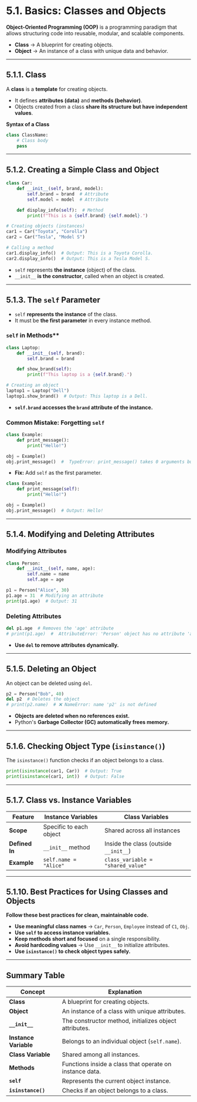 # **5.1. Basics: Classes and Objects**  

**Object-Oriented Programming (OOP)** is a programming paradigm that allows structuring code into reusable, modular, and scalable components.  

- **Class** → A blueprint for creating objects.  
- **Object** → An instance of a class with unique data and behavior.  

---

## 5.1.1. Class  
A **class** is a **template** for creating objects.  
- It defines **attributes (data)** and **methods (behavior)**.  
- Objects created from a class **share its structure but have independent values**.

**Syntax of a Class**
```python
class ClassName:
    # Class body
    pass
```
---

## 5.1.2. Creating a Simple Class and Object

```python
class Car:
    def __init__(self, brand, model):
        self.brand = brand  # Attribute
        self.model = model  # Attribute

    def display_info(self):  # Method
        print(f"This is a {self.brand} {self.model}.")

# Creating objects (instances)
car1 = Car("Toyota", "Corolla")
car2 = Car("Tesla", "Model S")

# Calling a method
car1.display_info()  # Output: This is a Toyota Corolla.
car2.display_info()  # Output: This is a Tesla Model S.
```
- `self` represents **the instance** (object) of the class.  
- `__init__` **is the constructor**, called when an object is created.  

---

## **5.1.3. The `self` Parameter**
- `self` **represents the instance** of the class.  
- It must be **the first parameter** in every instance method.  

### `self` in Methods**
```python
class Laptop:
    def __init__(self, brand):
        self.brand = brand

    def show_brand(self):
        print(f"This laptop is a {self.brand}.")

# Creating an object
laptop1 = Laptop("Dell")
laptop1.show_brand()  # Output: This laptop is a Dell.
```
- **`self.brand` accesses the `brand` attribute of the instance.**  

### Common Mistake: Forgetting `self`
```python
class Example:
    def print_message():
        print("Hello!")

obj = Example()
obj.print_message()  #  TypeError: print_message() takes 0 arguments but 1 was given
```
- **Fix:** Add `self` as the first parameter.
```python
class Example:
    def print_message(self):
        print("Hello!")

obj = Example()
obj.print_message()  # Output: Hello!
```

---

## **5.1.4. Modifying and Deleting Attributes**
### Modifying Attributes
```python
class Person:
    def __init__(self, name, age):
        self.name = name
        self.age = age

p1 = Person("Alice", 30)
p1.age = 31  # Modifying an attribute
print(p1.age)  # Output: 31
```

### Deleting Attributes
```python
del p1.age  # Removes the 'age' attribute
# print(p1.age)  #  AttributeError: 'Person' object has no attribute 'age'
```
- **Use `del` to remove attributes dynamically.**  

---

## 5.1.5. Deleting an Object
An object can be deleted using `del`.

```python
p2 = Person("Bob", 40)
del p2  # Deletes the object
# print(p2.name)  # ❌ NameError: name 'p2' is not defined
```
- **Objects are deleted when no references exist.**  
- Python's **Garbage Collector (GC) automatically frees memory.**

---

## 5.1.6. Checking Object Type (`isinstance()`)
The `isinstance()` function checks if an object belongs to a class.

```python
print(isinstance(car1, Car))  # Output: True
print(isinstance(car1, int))  # Output: False
```

---

## **5.1.7. Class vs. Instance Variables**
| Feature | Instance Variables | Class Variables |
|---------|-------------------|---------------|
| **Scope** | Specific to each object | Shared across all instances |
| **Defined In** | `__init__` method | Inside the class (outside `__init__`) |
| **Example** | `self.name = "Alice"` | `class_variable = "shared_value"` |

---

## **5.1.10. Best Practices for Using Classes and Objects**
**Follow these best practices for clean, maintainable code.**  

- **Use meaningful class names** → `Car`, `Person`, `Employee` instead of `C1`, `Obj`.  
- **Use `self` to access instance variables.**  
- **Keep methods short and focused** on a single responsibility.  
- **Avoid hardcoding values** → Use `__init__` to initialize attributes.  
- **Use `isinstance()` to check object types safely.**  

---

## Summary Table
| Concept | Explanation |
|---------|-------------|
| **Class** | A blueprint for creating objects. |
| **Object** | An instance of a class with unique attributes. |
| **`__init__`** | The constructor method, initializes object attributes. |
| **Instance Variable** | Belongs to an individual object (`self.name`). |
| **Class Variable** | Shared among all instances. |
| **Methods** | Functions inside a class that operate on instance data. |
| **`self`** | Represents the current object instance. |
| **`isinstance()`** | Checks if an object belongs to a class. |

